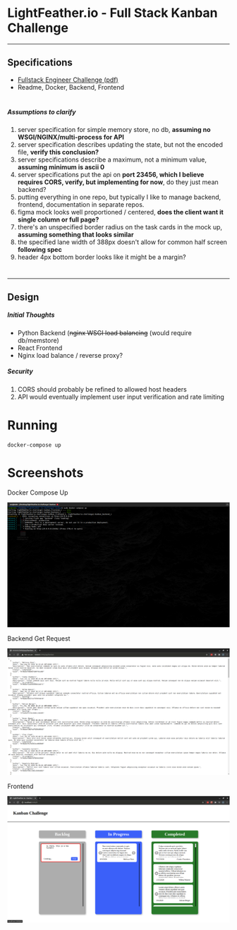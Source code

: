 # LightFeather.io - Full Stack Kanban Challenge

---

## Specifications

* [Fullstack Engineer Challenge (pdf)](documentation/specification/Fullstack%20Engineer%20Challenge%202.0.pdf)
* Readme, Docker, Backend, Frontend

#
##### Assumptions to clarify
1. server specification for simple memory store, no db, **assuming no WSGI/NGINX/multi-process for API**
2. server specification describes updating the state, but not the encoded file, **verify this conclusion?**
3. server specifications describe a maximum, not a minimum value, **assuming minimum is ascii 0**
8. server specifications put the api on **port 23456, which I believe requires CORS, verify, but implementing for now**, do they just mean backend?
4. putting everything in one repo, but typically I like to manage backend, frontend, documentation in separate repos.
5. figma mock looks well proportioned / centered, **does the client want it single column or full page?**
6. there's an unspecified border radius on the task cards in the mock up, **assuming something that looks similar**
7. the specified lane width of 388px doesn't allow for common half screen **following spec**
8. header 4px bottom border looks like it might be a margin?
#
#

---

## Design

##### Initial Thoughts

* Python Backend (~~nginx WSGI load balancing~~ (would require db/memstore)
* React Frontend
* Nginx load balance / reverse proxy?

##### Security
1. CORS should probably be refined to allowed host headers
2. API would eventually implement user input verification and rate limiting

# Running
```shell script
docker-compose up
```

# Screenshots

Docker Compose Up

![](documentation/screenshots/docker-compose_up.png)

Backend Get Request

![](documentation/screenshots/backend_GET.png)

Frontend

![](documentation/screenshots/frontend.png)

